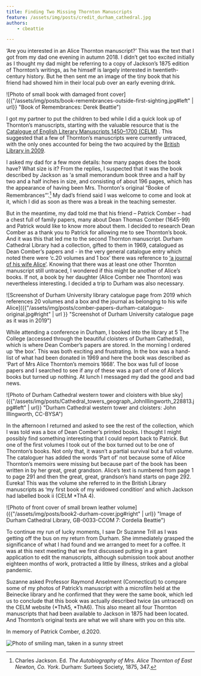 ```yaml
---
title: Finding Two Missing Thornton Manuscripts
feature: /assets/img/posts/credit_durham_cathedral.jpg
authors:
    - cbeattie

---
```



‘Are you interested in an Alice Thornton manuscript?’ This was the text that I got from my dad one evening in autumn 2018. I didn’t get too excited initially as I thought my dad might be referring to a copy of Jackson’s 1875 edition of Thornton’s writings, as he himself is largely interested in twentieth-century history. But he then sent me an image of the tiny book that his friend had showed him in their local pub over an early evening drink.

![Photo of small book with damaged front cover]({{"/assets/img/posts/book-remembrances-outside-first-sighting.jpg#left" | url}} "Book of Remembrances: Derek Beattie") 

I got my partner to put the children to bed while I did a quick look up of Thornton’s manuscripts, starting with the valuable resource that is the [Catalogue of English Literary Manuscripts 1450–1700 (CELM)](https://celm-ms.org.uk/authors/thorntonalice.html) . This suggested that a few of Thornton’s manuscripts were currently untraced, with the only ones accounted for being the two acquired by the [British Library in 2009](http://searcharchives.bl.uk/IAMS_VU2:LSCOP_BL:IAMS032-000000125).

I asked my dad for a few more details: how many pages does the book have? What size is it? From the replies, I suspected that it was the book described by Jackson as ‘a small memorandum book three and a half by two and a half inches in size, and consisting of about 196 pages, which has the appearance of having been Mrs. Thornton's original “Booke of Remembrances”’.[^1] My dad’s friend said I was welcome to come and look at it, which I did as soon as there was a break in the teaching semester.

But in the meantime, my dad told me that his friend – Patrick Comber – had a chest full of family papers, many about Dean Thomas Comber (1645-99) and Patrick would like to know more about them. I decided to research Dean Comber as a thank you to Patrick for allowing me to see Thornton’s book. And it was this that led me to the second Thornton manuscript. Durham Cathedral Library had a collection, gifted to them in 1969, catalogued as Dean Comber’s papers and - in the very general catalogue entry which noted there were ‘c.20 volumes and 1 box’  there was reference to [‘a journal of his wife Alice’](https://perma.cc/6RW3-SV3X). Knowing that there was at least one other Thornton manuscript still untraced, I wondered if this might be another of Alice’s books. If not, a book by her daughter (Alice Comber née Thornton) was nevertheless interesting. I decided a trip to Durham was also necessary.

![Screenshot of Durham University library catalogue page from 2019 which references 20 volumes and a box and the journal as belonging to his wife Alice]({{"/assets/img/posts/comber-papers-durham-catalogue-original.jpg#right" | url }} "Screenshot of Durham University catalogue page as it was in 2019")

While attending a conference in Durham, I booked into the library at 5 The College (accessed through the beautiful cloisters of Durham Cathedral), which is where Dean Comber’s papers are stored. In the morning I ordered up ‘the box’. This was both exciting and frustrating. In the box was a hand-list of what had been donated in 1969 and here the book was described as ‘Part of Mrs Alice Thornton’s memoirs 1668’. The box was full of loose papers and I searched to see if any of these was a part of one of Alice’s books but turned up nothing. At lunch I messaged my dad the good and bad news.

![Photo of Durham Cathedral western tower and cloisters with blue sky]({{"/assets/img/posts/Cathedral_towers_geograph_JohnIllingworth_228813.jpg#left" | url}} "Durham Cathedral western tower and cloisters: John Illingworth, CC-BYSA")

In the afternoon I returned and asked to see the rest of the collection, which I was told was a box of Dean Comber’s printed books. I thought I might possibly find something interesting that I could report back to Patrick. But one of the first volumes I took out of the box turned out to be one of Thornton’s books. Not only that, it wasn’t a partial survival but a full volume. The cataloguer has added the words ‘Part of’ not because some of Alice Thornton’s memoirs were missing but because part of the book has been written in by her great, great grandson. Alice’s text is numbered from page 1 to page 291 and then the great, great, grandson’s hand starts on page 292. Eureka! This was the volume she referred to in the British Library manuscripts as ‘my first book of my widowed condition’ and which Jackson had labelled book ii (CELM *ThA 4).

![Photo of front cover of small brown leather volume]({{"/assets/img/posts/book2-durham-cover.jpg#right" | url}} "Image of Durham Cathedral Library, GB-0033-CCOM 7: Cordelia Beattie")

To continue my run of lucky moments, I saw Dr Suzanne Trill as I was getting off the bus on my return from Durham. She immediately grasped the significance of what I had found and we arranged to meet for a coffee. It was at this next meeting that we first discussed putting in a grant application to edit the manuscripts, although submission took about another eighteen months of work, protracted a little by illness, strikes and a global pandemic.

Suzanne asked Professor Raymond Anselment (Connecticut) to compare some of my photos of Patrick’s manuscript with a microfilm held at the Beinecke library and he confirmed that they were the same book, which led us to conclude that this book was actually described twice (as untraced) on the CELM website (*ThA5, *ThA6). This also meant all four Thornton manuscripts that had been available to Jackson in 1875 had been located. And Thornton’s original texts are what we will share with you on this site.

In memory of Patrick Comber, d.2020.

![Photo of smiling man, taken in a sunny street]({{"/assets/img/posts/patrick-comber-medium.jpg#center"}} "Photo of Patrick Comber: Derek Beattie")

[^1]: Charles Jackson. Ed. *The Autobiography of Mrs. Alice Thornton of East Newton, Co. York*. Durham: Surtees Society, 1875, 347.
